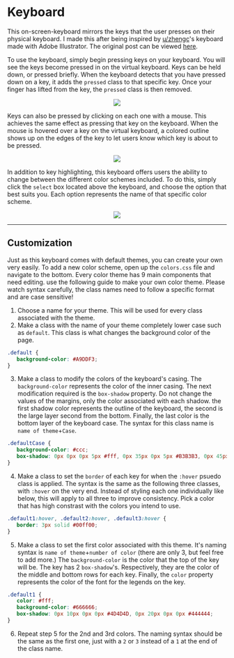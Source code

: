 # Keyboard
This on-screen-keyboard mirrors the keys that the user presses on their physical keyboard. I made this after being inspired by [u/zhengc](https://www.reddit.com/user/zhengc)'s keyboard made with Adobe Illustrator. The original post can be viewed [here](https://www.reddit.com/r/MechanicalKeyboards/comments/79ir7h/made_this_in_illustrator_today_thought_you_guys/).

To use the keyboard, simply begin pressing keys on your keyboard. You will see the keys become pressed in on the virtual keyboard. Keys can be held down, or pressed briefly. When the keyboard detects that you have pressed down on a key, it adds the `pressed` class to that specific key. Once your finger has lifted from the key, the `pressed` class is then removed.

<p align="center">
<img src="https://media.giphy.com/media/xT0xeIzRPRA8Y1dOJG/giphy.gif">
</p>

Keys can also be pressed by clicking on each one with a mouse. This achieves the same effect as pressing that key on the keyboard. When the mouse is hovered over a key on the virtual keyboard, a colored outline shows up on the edges of the key to let users know which key is about to be pressed.

<p align="center">
<img src="https://media.giphy.com/media/3o6fIS9ukDAoz8mv8A/giphy.gif">
</p>

In addition to key highlighting, this keyboard offers users the ability to change between the different color schemes included. To do this, simply click the `select` box located above the keyboard, and choose the option that best suits you. Each option represents the name of that specific color scheme.

<p align="center">
<img src="https://media.giphy.com/media/3ohs7KhjMnY4UdVvDa/giphy.gif">
</p>

---
## Customization

Just as this keyboard comes with default themes, you can create your own very easily. To add a new color scheme, open up the `colors.css` file and navigate to the bottom. Every color theme has 9 main components that need editing. use the following guide to make your own color theme. Please watch syntax carefully, the class names need to follow a specific format and are case sensitive!

1. Choose a name for your theme. This will be used for every class associated with the theme.
2. Make a class with the name of your theme completely lower case such as `default`. This class is what changes the background color of the page.

```css
.default {
   background-color: #A9DDF3;
}
```
3. Make a class to modify the colors of the keyboard's casing. The `background-color` represents the color of the inner casing. The next modification required is the `box-shadow` property. Do not change the values of the margins, only the color associated with each shadow. the first shadow color represents the outline of the keyboard, the second is the large layer second from the bottom. Finally, the last color is the bottom layer of the keyboard case. The syntax for this class name is `name of theme`+`Case`.

```css
.defaultCase {
   background-color: #ccc;
   box-shadow: 0px 0px 0px 5px #fff, 0px 35px 0px 5px #B3B3B3, 0px 45px 0px 5px #999999;
}
```
4. Make a class to set the `border` of each key for when the `:hover` psuedo class is applied. The syntax is the same as the following three classes, with `:hover` on the very end. Instead of styling each one individually like below, this will apply to all three to improve consistency. Pick a color that has high constrast with the colors you intend to use.

```css
.default1:hover, .default2:hover, .default3:hover {
   border: 3px solid #00ff00;
}
```
5. Make a class to set the first color associated with this theme. It's naming syntax is `name of theme`+`number of color` (there are only 3, but feel free to add more.) The `background-color` is the color that the top of the key will be. The key has 2 `box-shadow`'s. Respectively, they are the color of the middle and bottom rows for each key. Finally, the `color` property represents the color of the font for the legends on the key.

```css
.default1 {
   color: #fff;
   background-color: #666666;
   box-shadow: 0px 10px 0px 0px #4D4D4D, 0px 20px 0px 0px #444444;
}
```
6. Repeat step 5 for the 2nd and 3rd colors. The naming syntax should be the same as the first one, just with a `2` or `3` instead of a `1` at the end of the class name.
